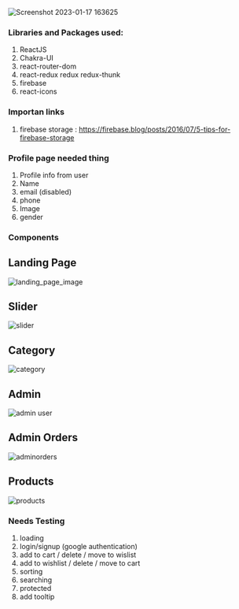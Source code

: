 ![Screenshot 2023-01-17 163625](https://user-images.githubusercontent.com/112635764/213986900-c64141ee-c488-411f-b01e-81ad0ad03adf.png)

### Libraries and Packages used:
1. ReactJS
2. Chakra-UI
3. react-router-dom
4. react-redux redux redux-thunk
5. firebase
6. react-icons


### Importan links
1. firebase storage : https://firebase.blog/posts/2016/07/5-tips-for-firebase-storage


### Profile page needed thing
1. Profile info from user
1. Name
2. email (disabled)
3. phone
4. Image
5. gender

### Components
## Landing Page
![landing_page_image](https://user-images.githubusercontent.com/112635764/213984534-9b1b7189-373c-40a8-97c5-14c015add800.png)

## Slider
![slider](https://user-images.githubusercontent.com/112635764/213984567-0d27d075-3a9d-48e0-9951-ff414c73b068.png)

## Category
![category](https://user-images.githubusercontent.com/112635764/213984695-746de2dd-0fe1-4838-8416-8ab308057c47.png)

## Admin 
![admin user](https://user-images.githubusercontent.com/112635764/213984745-43b41bf6-c0c4-4373-9a86-26eff0d230e9.png)

## Admin Orders
![adminorders](https://user-images.githubusercontent.com/112635764/213984977-5d9cb83e-4a23-4536-884a-b18d1172a46c.png)

## Products
![products](https://user-images.githubusercontent.com/112635764/213984768-106c6e7f-fd95-40a0-9eff-bf2e9f3221e0.png)

<!-- Testing -->
### Needs Testing
1. loading
2. login/signup (google authentication)
3. add to cart / delete / move to wislist
4. add to wishlist / delete / move to cart
5. sorting 
6. searching
7. protected
8. add tooltip

